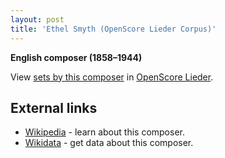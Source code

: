 ```yaml
---
layout: post
title: 'Ethel Smyth (OpenScore Lieder Corpus)'
---
```


__English composer (1858–1944)__

View [sets by this composer] in [OpenScore Lieder].

[sets by this composer]: https://musescore.com/openscore-lieder-corpus/sets?order=title&text=Smyth,+Ethel
[OpenScore Lieder]: https://musescore.com/openscore-lieder-corpus

## External links

- [Wikipedia] - learn about this composer.
- [Wikidata] - get data about this composer.

[Wikipedia]: https://en.wikipedia.org/wiki/Ethel_Smyth
[Wikidata]: https://www.wikidata.org/wiki/Q236599
